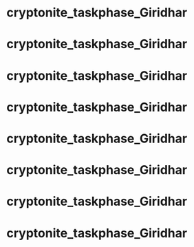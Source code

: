 # cryptonite_taskphase_Giridhar
# cryptonite_taskphase_Giridhar
# cryptonite_taskphase_Giridhar
# cryptonite_taskphase_Giridhar
# cryptonite_taskphase_Giridhar
# cryptonite_taskphase_Giridhar
# cryptonite_taskphase_Giridhar
# cryptonite_taskphase_Giridhar
